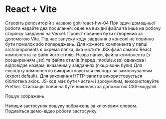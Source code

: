 # React + Vite

Створіть репозиторій з назвою goit-react-hw-04
При здачі домашньої роботи надайте два посилання: одне на вихідні файли та інше на робочу сторінку завдання на Vercel.
Проект повинен бути створений за допомогою Vite.
Під час запуску коду завдання в консолі не повинно бути помилок або попереджень.
Для кожного компонента у папці src/components є окрема папка, яка містить JSX файл самого React компонента та файл його
стилів. Назва папки, файла компонента (з розширенням .jsx) та файла стилів (перед .module.css) однакова і відповідає
назвам, вказаним у завданнях (якщо вони були)
Для експорту компонентів використовується експорт за замовчуванням (export default).
Для виконання HTTP-запитів використовується бібліотека axios.
JS-код має бути чистим і зрозумілим, використовуйте Prettier.
Стилізація повинна бути виконана за допомогою CSS-модулів.

Пошук зображень

Напиши застосунок пошуку зображень за ключовим словом. Подивіться демо-відео роботи застосунку.
